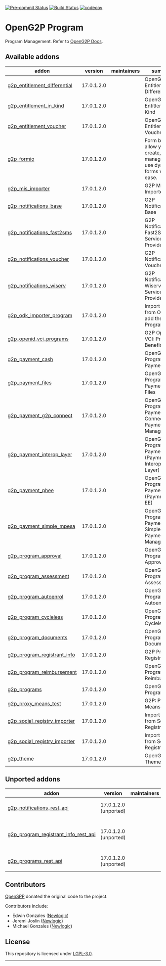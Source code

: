 
<!-- /!\ Non OCA Context : Set here the badge of your runbot / runboat instance. -->
[![Pre-commit Status](https://github.com/openg2p/openg2p-program/actions/workflows/pre-commit.yml/badge.svg?branch=17.0-1.2)](https://github.com/openg2p/openg2p-program/actions/workflows/pre-commit.yml?query=branch%3A17.0-1.2)
[![Build Status](https://github.com/openg2p/openg2p-program/actions/workflows/test.yml/badge.svg?branch=17.0-1.2)](https://github.com/openg2p/openg2p-program/actions/workflows/test.yml?query=branch%3A17.0-1.2)
[![codecov](https://codecov.io/gh/openg2p/openg2p-program/branch/17.0-1.2/graph/badge.svg)](https://codecov.io/gh/openg2p/openg2p-program)
<!-- /!\ Non OCA Context : Set here the badge of your translation instance. -->

<!-- /!\ do not modify above this line -->

# OpenG2P Program

Program Management. Refer to [OpenG2P Docs](https://docs.openg2p.org).

<!-- /!\ do not modify below this line -->

<!-- prettier-ignore-start -->

[//]: # (addons)

Available addons
----------------
addon | version | maintainers | summary
--- | --- | --- | ---
[g2p_entitlement_differential](g2p_entitlement_differential/) | 17.0.1.2.0 |  | OpenG2P Entitlement: Differential
[g2p_entitlement_in_kind](g2p_entitlement_in_kind/) | 17.0.1.2.0 |  | OpenG2P Entitlement: In-Kind
[g2p_entitlement_voucher](g2p_entitlement_voucher/) | 17.0.1.2.0 |  | OpenG2P Entitlement: Voucher
[g2p_formio](g2p_formio/) | 17.0.1.2.0 |  | Form builders allow you to create, manage, and use dynamic forms with ease.
[g2p_mis_importer](g2p_mis_importer/) | 17.0.1.2.0 |  | G2P MIS Importer
[g2p_notifications_base](g2p_notifications_base/) | 17.0.1.2.0 |  | G2P Notifications: Base
[g2p_notifications_fast2sms](g2p_notifications_fast2sms/) | 17.0.1.2.0 |  | G2P Notifications: Fast2SMS Service Provider
[g2p_notifications_voucher](g2p_notifications_voucher/) | 17.0.1.2.0 |  | G2P Notifications: Voucher
[g2p_notifications_wiserv](g2p_notifications_wiserv/) | 17.0.1.2.0 |  | G2P Notifications: Wiserv SMS Service Provider
[g2p_odk_importer_program](g2p_odk_importer_program/) | 17.0.1.2.0 |  | Import records from ODK and add then into Program
[g2p_openid_vci_programs](g2p_openid_vci_programs/) | 17.0.1.2.0 |  | G2P OpenID VCI: Program Beneficiaries
[g2p_payment_cash](g2p_payment_cash/) | 17.0.1.2.0 |  | OpenG2P Program Payment: Cash
[g2p_payment_files](g2p_payment_files/) | 17.0.1.2.0 |  | OpenG2P Program Payments: In Files
[g2p_payment_g2p_connect](g2p_payment_g2p_connect/) | 17.0.1.2.0 |  | OpenG2P Program Payment: G2P Connect Payment Manager
[g2p_payment_interop_layer](g2p_payment_interop_layer/) | 17.0.1.2.0 |  | OpenG2P Program Payment (Payment Interoperability Layer)
[g2p_payment_phee](g2p_payment_phee/) | 17.0.1.2.0 |  | OpenG2P Program Payment (Payment Hub EE)
[g2p_payment_simple_mpesa](g2p_payment_simple_mpesa/) | 17.0.1.2.0 |  | OpenG2P Program Payment: Simple Mpesa Payment Manager
[g2p_program_approval](g2p_program_approval/) | 17.0.1.2.0 |  | OpenG2P Program: Approval
[g2p_program_assessment](g2p_program_assessment/) | 17.0.1.2.0 |  | OpenG2P Program: Assessment
[g2p_program_autoenrol](g2p_program_autoenrol/) | 17.0.1.2.0 |  | OpenG2P Programs: Autoenrol
[g2p_program_cycleless](g2p_program_cycleless/) | 17.0.1.2.0 |  | OpenG2P Programs: Cycleless
[g2p_program_documents](g2p_program_documents/) | 17.0.1.2.0 |  | OpenG2P Program: Documents
[g2p_program_registrant_info](g2p_program_registrant_info/) | 17.0.1.2.0 |  | G2P Program: Registrant Info
[g2p_program_reimbursement](g2p_program_reimbursement/) | 17.0.1.2.0 |  | OpenG2P Programs: Reimbursement
[g2p_programs](g2p_programs/) | 17.0.1.2.0 |  | OpenG2P Programs
[g2p_proxy_means_test](g2p_proxy_means_test/) | 17.0.1.2.0 |  | G2P: Proxy Means Test
[g2p_social_registry_importer](g2p_social_registry_importer/) | 17.0.1.2.0 |  | Import records from Social Registry
[g2p_social_registry_importer](g2p_social_registry_importer/) | 17.0.1.2.0 |  | Import records from Social Registry
[g2p_theme](g2p_theme/) | 17.0.1.2.0 |  | OpenG2P Theme


Unported addons
---------------
addon | version | maintainers | summary
--- | --- | --- | ---
[g2p_notifications_rest_api](g2p_notifications_rest_api/) | 17.0.1.2.0 (unported) |  | G2P Notifications: REST API
[g2p_program_registrant_info_rest_api](g2p_program_registrant_info_rest_api/) | 17.0.1.2.0 (unported) |  | G2P Program : Program Registrant Info Rest API
[g2p_programs_rest_api](g2p_programs_rest_api/) | 17.0.1.2.0 (unported) |  | G2P Programs: REST API

[//]: # (end addons)

<!-- prettier-ignore-end -->

## Contributors

[OpenSPP](https://openspp.org) donated the original code to the project.

Contributors include:

* Edwin Gonzales ([Newlogic](https://newlogic.com))
* Jeremi Joslin ([Newlogic](https://newlogic.com))
* Michael Gonzales ([Newlogic](https://newlogic.com))

## License

This repository is licensed under [LGPL-3.0](LICENSE).

----
<!-- /!\ Non OCA Context : Set here the full description of your organization. -->
